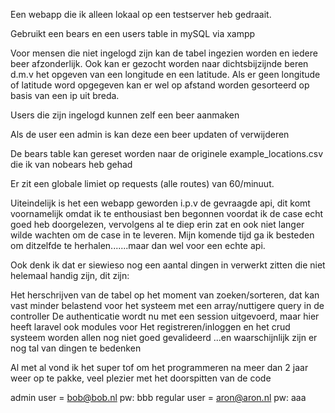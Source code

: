 Een webapp die ik alleen lokaal op  een testserver heb gedraait.

Gebruikt een bears en een users table in mySQL via xampp

Voor mensen die niet ingelogd zijn kan de tabel ingezien worden en iedere beer afzonderlijk. Ook kan er gezocht worden naar dichtsbijzijnde beren d.m.v het opgeven van een longitude en een latitude. Als er geen longitude of latitude word opgegeven kan er wel op  afstand worden gesorteerd op basis van een ip uit breda.

Users die zijn ingelogd kunnen zelf een beer aanmaken

Als de user een admin is kan deze een beer updaten of verwijderen

De bears table kan gereset worden naar de originele example_locations.csv die ik van nobears heb gehad

Er zit een globale limiet op requests (alle routes) van 60/minuut.

Uiteindelijk is het een webapp geworden i.p.v de gevraagde api, dit komt voornamelijk omdat ik te enthousiast ben begonnen voordat ik de case echt goed heb doorgelezen, vervolgens al te diep erin zat en ook niet langer wilde wachten om de case in te leveren. Mijn komende tijd ga ik besteden om ditzelfde te herhalen.......maar dan wel voor een echte api.

Ook denk ik dat er siewieso nog een aantal dingen in verwerkt zitten die niet helemaal handig zijn, dit zijn:

Het herschrijven van de tabel op het moment van zoeken/sorteren, dat kan vast minder belastend voor het systeem met een array/nuttigere query in de controller
De authenticatie wordt nu met een session uitgevoerd, maar hier heeft laravel ook modules voor
Het registreren/inloggen en het crud systeem worden allen nog niet goed gevalideerd
...en waarschijnlijk zijn er nog tal van dingen te bedenken

Al met al vond ik het super tof om het programmeren na meer dan 2 jaar weer op te pakke, veel plezier met het doorspitten van de code

admin user = bob@bob.nl pw: bbb
regular user = aron@aron.nl pw: aaa
